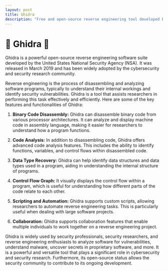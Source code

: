 ```yaml
---
layout: post
title: Ghidra
description: "Free and open-source reverse engineering tool developed by the United States National Security Agency."
---
```


# 👹 Ghidra 👹

Ghidra is a powerful open-source reverse engineering software suite developed by the United States National Security Agency (NSA). It was released in March 2019 and has been widely adopted by the cybersecurity and security research community.

Reverse engineering is the process of disassembling and analyzing software programs, typically to understand their internal workings and identify security vulnerabilities. Ghidra is a tool that assists researchers in performing this task effectively and efficiently. Here are some of the key features and functionalities of Ghidra:

1. **Binary Code Disassembly:** Ghidra can disassemble binary code from various processor architectures. It can analyze and display machine code in assembly language, making it easier for researchers to understand how a program functions.

2. **Code Analysis:** In addition to disassembling code, Ghidra offers advanced code analysis features. This includes the ability to identify functions, variables, and control flows within disassembled code.

3. **Data Type Recovery:** Ghidra can help identify data structures and data types used in a program, aiding in understanding the internal structure of programs.

4. **Control Flow Graph:** It visually displays the control flow within a program, which is useful for understanding how different parts of the code relate to each other.

5. **Scripting and Automation:** Ghidra supports custom scripts, allowing researchers to automate reverse engineering tasks. This is particularly useful when dealing with large software projects.

6. **Collaboration:** Ghidra supports collaboration features that enable multiple individuals to work together on a reverse engineering project.

Ghidra is widely used by security professionals, security researchers, and reverse engineering enthusiasts to analyze software for vulnerabilities, understand malware, uncover secrets in proprietary software, and more. It is a powerful and versatile tool that plays a significant role in cybersecurity and security research. Furthermore, its open-source status allows the security community to contribute to its ongoing development.